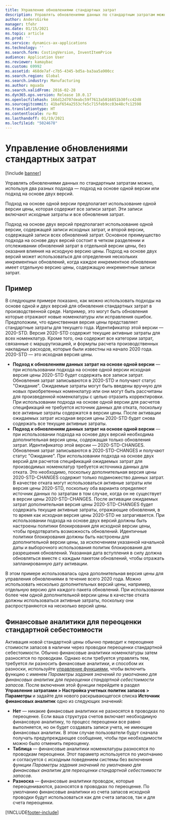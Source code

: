 ```yaml
---
title: Управление обновлениями стандартных затрат
description: Управлять обновлениями данных по стандартным затратам можно, используя два разных подхода — подход на основе одной версии или подход на основе двух версий.
author: AndersGirke
manager: tfehr
ms.date: 01/15/2021
ms.topic: article
ms.prod: ''
ms.service: dynamics-ax-applications
ms.technology: ''
ms.search.form: CostingVersion, InventItemPrice
audience: Application User
ms.reviewer: kamaybac
ms.custom: 69992
ms.assetid: 468de7af-c7b5-4345-bd5a-ba3aa5a900cc
ms.search.region: Global
ms.search.industry: Manufacturing
ms.author: mguada
ms.search.validFrom: 2016-02-28
ms.dyn365.ops.version: Release 10.0.17
ms.openlocfilehash: 166d12d707deabc59f7613a5016851b30fcc42d8
ms.sourcegitcommit: 41baf654a2553cfe5c715feb9cc03e48cfc12598
ms.translationtype: HT
ms.contentlocale: ru-RU
ms.lasthandoff: 01/19/2021
ms.locfileid: "5024678"
---
```

# <a name="manage-standard-cost-updates"></a>Управление обновлениями стандартных затрат

[!include [banner](../includes/banner.md)]

Управлять обновлениями данных по стандартным затратам можно, используя два разных подхода — подход на основе одной версии или подход на основе двух версий.

Подход на основе одной версии предполагает использование одной версии цены, которая содержит все записи затрат. Эти записи включают исходные затраты и все обновления затрат.

Подход на основе двух версий предполагает использование одной версии, содержащей записи исходных затрат, и второй версии, содержащей записи всех обновлений затрат. Основное преимущество подхода на основе двух версий состоит в четком разделении и отслеживании обновлений затрат в отдельной версии цены, без оказания влияния на исходную версию цены. Подход на основе двух версий может использоваться для определения нескольких инкрементных обновлений, когда каждое инкрементное обновление имеет отдельную версию цены, содержащую инкрементные записи затрат.

## <a name="example"></a>Пример

В следующем примере показано, как можно использовать подходы на основе одной и двух версий для обновления стандартных затрат в производственной среде. Например, это могут быть обновления которые отражают новые номенклатуры или исправления ошибок. Предположим, что единственная версия цены представляет стандартные затраты для текущего года. Идентификатор этой версии — 2020-STD. Версия 2020-STD содержит текущие активные затраты для всех номенклатур. Кроме того, она содержит все категории затрат, связанные с маршрутизацией, и формулы расчета производственных накладных расходов, которые были известны на начало 2020 года. 2020-STD — это исходная версия цены.

- **Подход к обновлениям данных затрат на основе одной версии** — при использовании подхода на основе одной версии исходная версия цены 2020-STD будет содержать все записи затрат. Обновления затрат записываются в 2020-STD и получают статус "Ожидание". Ожидаемые затраты могут быть введены вручную для новых приобретенных номенклатур или они могут быть рассчитаны для произведенной номенклатуры с целью отразить корректировки. При использовании подхода на основе одной версии для расчетов спецификаций не требуется источник данных для отката, поскольку все активные затраты содержатся в версии цены. После активации ожидаемых затрат исходная версия цены 2020-STD будет снова содержать все текущие активные затраты.
- **Подход к обновлениям данных затрат на основе одной версии** — при использовании подхода на основе двух версий необходима дополнительная версия цены, содержащая только обновления затрат. Идентификатор этой версии — 2020-STD-CHANGES. Обновления затрат записываются в 2020-STD-CHANGES и получают статус "Ожидание". При использовании подхода на основе двух версий для расчетов спецификаций ожидаемых затрат для производимых номенклатур требуется источника данных для отката. Это необходимо, поскольку дополнительная версия цены 2020-STD-CHANGES содержит только подмножество данных затрат. В качестве отката могут использоваться активные затраты или версия цены 2020-STD, поскольку оба варианта определяют источник данных по затратам в том случае, когда он не существует в версии цены 2020-STD-CHANGES. После активации ожидаемых затрат дополнительная версия цены 2020-STD-CHANGES будет содержать текущие активные затраты, отражающие обновления, в то время как исходная версия цены 2020-STD не затрагивается. При использовании подхода на основе двух версий должны быть настроены политики блокирования для исходной версии цены, чтобы предотвратить возможность обновлений. Идентичные политики блокирования должны быть настроены для дополнительной версии цены, за исключением указанной начальной даты и выборочного использования политик блокирования для разрешения обновлений. Указанная дата вступления в силу должна обновляться вместе с каждым пакетом обновлений, чтобы отражать запланированную дату активации.

В этом примере использовалась одна дополнительная версия цены для управления обновлениями в течение всего 2020 года. Можно использовать несколько дополнительных версий цены, например, отдельную версию для каждого пакета обновлений. При использовании более чем одной дополнительной версии цены в качестве отката должны использоваться активные затраты, поскольку они распространяются на несколько версий цены.

## <a name="financial-dimensions-for-the-standard-cost-revaluation"></a>Финансовые аналитики для переоценки стандартной себестоимости

Активация новой стандартной цены обычно приводит к переоценке стоимости запасов в наличии через проводки переоценки стандартной себестоимости. Обычно финансовые аналитики номенклатуры затем разносятся по проводкам. Однако если требуется управлять тем, требуется ли разносить финансовые аналитики, и способом их разноски, используйте [управление функциями](../../fin-ops-core/fin-ops/get-started/feature-management/feature-management-overview.md), чтобы включить функцию с именем *Параметры задания значений по умолчанию для финансовых аналитик для переоценки стандартной себестоимости запасов*. После включения этой функции перейдите в раздел **Управление затратами > Настройка учетных политик запасов > Параметры** и задайте для нового раскрывающегося списка **Источник финансовых аналитик** одно из следующих значений:

- **Нет** — никакие финансовые аналитики не разносятся в проводках по переоценке. Если ваша структура счетов включает необходимую финансовую аналитику, то процесс переоценки все равно выполняется, но он будет создавать записи учета, не имеющие финансовых аналитик. В этом случае пользователи будут сначала получать предупреждающее сообщение, чтобы при необходимости можно было отменить переоценку.
- **Таблица** — финансовые аналитики номенклатуры разносятся по проводкам переоценки. Этот параметр используется по умолчанию и согласуется с исходным поведением системы без включения функции *Параметры задания значений по умолчанию для финансовых аналитик для переоценки стандартной себестоимости запасов*.
- **Разноска** — финансовые аналитики проводок, которые переоцениваются, разносятся в проводках по переоценке. По умолчанию финансовые аналитики из счета запасов исходной проводки будут использоваться как для счета запасов, так и для счета переоценки.


[!INCLUDE[footer-include](../../includes/footer-banner.md)]